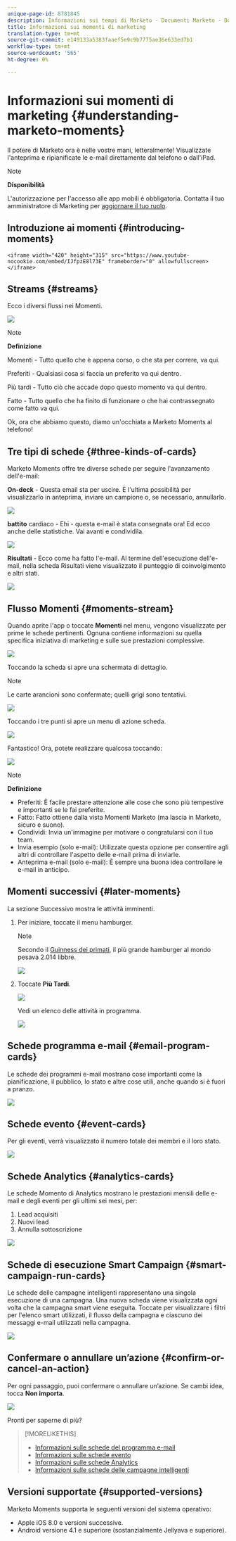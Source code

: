 ```yaml
---
unique-page-id: 8781845
description: Informazioni sui tempi di Marketo - Documenti Marketo - Documentazione prodotto
title: Informazioni sui momenti di marketing
translation-type: tm+mt
source-git-commit: e149133a5383faaef5e9c9b7775ae36e633ed7b1
workflow-type: tm+mt
source-wordcount: '565'
ht-degree: 0%

---
```



# Informazioni sui momenti di marketing {#understanding-marketo-moments}

Il potere di Marketo ora è nelle vostre mani, letteralmente! Visualizzate l&#39;anteprima e ripianificate le e-mail direttamente dal telefono o dall&#39;iPad.

>[!NOTE]
>
>**Disponibilità**
>
>L&#39;autorizzazione per l&#39;accesso alle app mobili è obbligatoria. Contatta il tuo amministratore di Marketing per [aggiornare il tuo ruolo](../../../../../product-docs/administration/users-and-roles/managing-user-roles-and-permissions.md).

## Introduzione ai momenti {#introducing-moments}

`<iframe width="420" height="315" src="https://www.youtube-nocookie.com/embed/IJfpzE8l73E" frameborder="0" allowfullscreen></iframe>`

## Streams {#streams}

Ecco i diversi flussi nei Momenti.

![](assets/image2015-7-15-15-3a6-3a10.png)

>[!NOTE]
>
>**Definizione**
>
>Momenti - Tutto quello che è appena corso, o che sta per correre, va qui.
>
>Preferiti - Qualsiasi cosa si faccia un preferito va qui dentro.
>
>Più tardi - Tutto ciò che accade dopo questo momento va qui dentro.
>
>Fatto - Tutto quello che ha finito di funzionare o che hai contrassegnato come fatto va qui.

Ok, ora che abbiamo questo, diamo un&#39;occhiata a Marketo Moments al telefono!

## Tre tipi di schede {#three-kinds-of-cards}

Marketo Moments offre tre diverse schede per seguire l&#39;avanzamento dell&#39;e-mail:

**On-deck** - Questa email sta per uscire. È l&#39;ultima possibilità per visualizzarlo in anteprima, inviare un campione o, se necessario, annullarlo.

![](assets/image2015-7-17-11-3a25-3a48.png)

**battito** cardiaco - Ehi - questa e-mail è stata consegnata ora! Ed ecco anche delle statistiche. Vai avanti e condividila.

![](assets/image2015-7-17-11-3a27-3a22.png)

**Risultati** - Ecco come ha fatto l&#39;e-mail. Al termine dell&#39;esecuzione dell&#39;e-mail, nella scheda Risultati viene visualizzato il punteggio di coinvolgimento e altri stati.

![](assets/image2015-7-17-11-3a43-3a28.png)

## Flusso Momenti {#moments-stream}

Quando aprite l&#39;app o toccate **Momenti** nel menu, vengono visualizzate per prime le schede pertinenti. Ognuna contiene informazioni su quella specifica iniziativa di marketing e sulle sue prestazioni complessive.

![](assets/image2015-7-15-10-3a46-3a19.png)

Toccando la scheda si apre una schermata di dettaglio.

>[!NOTE]
>
>Le carte arancioni sono confermate; quelli grigi sono tentativi.

![](assets/image2015-9-25-9-3a37-3a26.png)

Toccando i tre punti si apre un menu di azione scheda.

![](assets/image2015-7-15-10-3a47-3a34.png)

Fantastico! Ora, potete realizzare qualcosa toccando:

![](assets/image2015-7-15-10-3a49-3a20.png)

>[!NOTE]
>
>**Definizione**
>
>* Preferiti: È facile prestare attenzione alle cose che sono più tempestive e importanti se le fai preferite.
>* Fatto: Fatto ottiene dalla vista Momenti Marketo (ma lascia in Marketo, sicuro e suono).
>* Condividi: Invia un&#39;immagine per motivare o congratularsi con il tuo team.
>* Invia esempio (solo e-mail): Utilizzate questa opzione per consentire agli altri di controllare l&#39;aspetto delle e-mail prima di inviarle.
>* Anteprima e-mail (solo e-mail): È sempre una buona idea controllare le e-mail in anticipo.

>



## Momenti successivi {#later-moments}

La sezione Successivo mostra le attività imminenti.

1. Per iniziare, toccate il menu hamburger.

   >[!NOTE]
   >
   >Secondo il [Guinness dei primati](http://www.guinnessworldrecords.com/world-records/largest-hamburger), il più grande hamburger al mondo pesava 2.014 libbre.

   ![](assets/image2015-7-15-10-3a52-3a5.png)

1. Toccate **Più Tardi**.

   ![](assets/image2015-7-15-10-3a54-3a47.png)

   Vedi un elenco delle attività in programma.

   ![](assets/image2015-6-29-15-3a24-3a3.png)

## Schede programma e-mail {#email-program-cards}

Le schede dei programmi e-mail mostrano cose importanti come la pianificazione, il pubblico, lo stato e altre cose utili, anche quando si è fuori a pranzo.

![](assets/image2015-6-29-15-3a31-3a57.png)

## Schede evento {#event-cards}

Per gli eventi, verrà visualizzato il numero totale dei membri e il loro stato.

![](assets/image2015-6-29-15-3a39-3a12.png)

## Schede Analytics {#analytics-cards}

Le schede Momento di Analytics mostrano le prestazioni mensili delle e-mail e degli eventi per gli ultimi sei mesi, per:

1. Lead acquisiti
1. Nuovi lead
1. Annulla sottoscrizione

![](assets/image2015-7-6-13-3a26-3a33.png)

## Schede di esecuzione Smart Campaign {#smart-campaign-run-cards}

Le schede delle campagne intelligenti rappresentano una singola esecuzione di una campagna. Una nuova scheda viene visualizzata ogni volta che la campagna smart viene eseguita. Toccate per visualizzare i filtri per l&#39;elenco smart utilizzati, il flusso della campagna e ciascuno dei messaggi e-mail utilizzati nella campagna.

![](assets/image2015-9-23-11-3a0-3a54.png)

## Confermare o annullare un’azione {#confirm-or-cancel-an-action}

Per ogni passaggio, puoi confermare o annullare un’azione. Se cambi idea, tocca **Non importa**.

![](assets/image2015-7-14-17-3a11-3a29.png)

Pronti per saperne di più?

>[!MORELIKETHIS]
>
>* [Informazioni sulle schede del programma e-mail](understanding-email-program-cards.md)
>* [Informazioni sulle schede evento](understanding-event-cards.md)
>* [Informazioni sulle schede Analytics](understanding-analytics-cards.md)
>* [Informazioni sulle schede delle campagne intelligenti](understanding-smart-campaign-cards.md)

>



## Versioni supportate  {#supported-versions}

Marketo Moments supporta le seguenti versioni del sistema operativo:

* Apple iOS 8.0 e versioni successive.
* Android versione 4.1 e superiore (sostanzialmente Jellyava e superiore).

